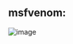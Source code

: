 ## msfvenom:


![image](https://github.com/IOxCyber/ZtoM_Bootcamp/assets/40174034/224a9deb-f7af-4b84-b35d-728ad3a2c787)

